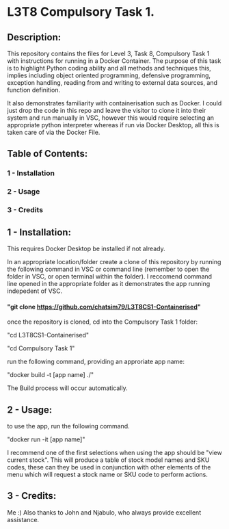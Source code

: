 # L3T8 Compulsory Task 1.

## Description:

This repository contains the files for Level 3, Task 8, Compulsory 
Task 1 with instructions for running in a Docker Container. The 
purpose of this task is to highlight Python coding ability and all
methods and techniques this, implies including object oriented programming, 
defensive programming, exception handling, reading from and writing to 
external data sources, and function definition.

It also demonstrates familiarity with containerisation such as Docker. 
I could just drop the code in this repo and leave the visitor to 
clone it into their system and run manually in VSC, however this 
would require selecting an appropriate python interpreter whereas 
if run via Docker Desktop, all this is taken care of via the Docker 
File.

## Table of Contents:

### 1 - Installation
### 2 - Usage
### 3 - Credits

## 1 - Installation:

This requires Docker Desktop be installed if not already.

In an appropriate location/folder create a clone of this repository by 
running the following command in VSC or command line (remember to open 
the folder in VSC, or open terminal within the folder). I reccomend 
command line opened in the appropriate folder as it demonstrates the 
app running indepedent of VSC.

#### "git clone https://github.com/chatsim79/L3T8CS1-Containerised"

once the repository is cloned, cd into the Compulsory Task 1 folder:

"cd L3T8CS1-Containerised"

"cd Compulsory Task 1"

run the following command, providing an approriate app name:

"docker build -t [app name] ./"

The Build process will occur automatically.

## 2 - Usage:

to use the app, run the following command.

"docker run -it [app name]"

I recommend one of the first selections when using the app should be
"view current stock". This will produce a table of stock model names
and SKU codes, these can they be used in conjunction with other 
elements of the menu which will request a stock name or SKU code to 
perform actions.

## 3 - Credits: 

Me :) Also thanks to John and Njabulo, who always provide excellent
assistance.
